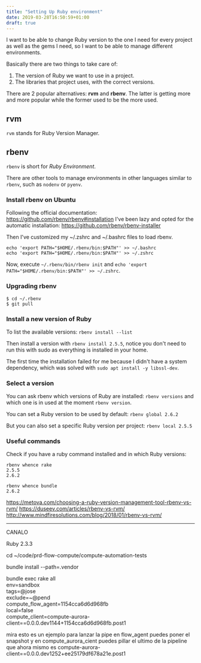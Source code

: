 ```yaml
---
title: "Setting Up Ruby environment"
date: 2019-03-28T16:50:59+01:00
draft: true
---
```


I want to be able to change Ruby version to the one I need for every project as well as the gems I need, so I want to be able to manage different environments.

Basically there are two things to take care of:

1. The version of Ruby we want to use in a project.
2. The libraries that project uses, with the correct versions.


There are 2 popular alternatives: **rvm** and **rbenv**. The latter is getting more and more popular while the former used to be the more used.


## rvm

`rvm` stands for Ruby Version Manager. 

## rbenv

`rbenv` is short for *Ruby Environment*. 

There are other tools to manage environments in other languages similar to `rbenv`, such as `nodenv` or `pyenv`.

### Install rbenv on Ubuntu

Following the official documentation: https://github.com/rbenv/rbenv#installation
I've been lazy and opted for the automatic installation: https://github.com/rbenv/rbenv-installer

Then I've customized my ~/.zshrc and ~/.bashrc files to load rbenv.

```
echo 'export PATH="$HOME/.rbenv/bin:$PATH"' >> ~/.bashrc
echo 'export PATH="$HOME/.rbenv/bin:$PATH"' >> ~/.zshrc
```

Now, execute `~/.rbenv/bin/rbenv init` and `echo 'export PATH="$HOME/.rbenv/bin:$PATH"' >> ~/.zshrc`.


### Upgrading rbenv

```
$ cd ~/.rbenv
$ git pull
```

### Install a new version of Ruby

To list the available versions: `rbenv install --list`

Then install a version with `rbenv install 2.5.5`, notice you don't need to run this with sudo as everything is installed in your home.

The first time the installation failed for me because I didn't have a system dependency, which was solved with `sudo apt install -y libssl-dev`.


### Select a version

You can ask rbenv which versions of Ruby are installed: `rbenv versions` and which one is in used at the moment `rbenv version`.

You can set a Ruby version to be used by default:
`rbenv global 2.6.2`

But you can also set a specific Ruby version per project:
`rbenv local 2.5.5`


### Useful commands

Check if you have a ruby command installed and in which Ruby versions: 

```
rbenv whence rake
2.5.5
2.6.2

rbenv whence bundle
2.6.2
```





https://metova.com/choosing-a-ruby-version-management-tool-rbenv-vs-rvm/
https://duseev.com/articles/rbenv-vs-rvm/
http://www.mindfiresolutions.com/blog/2018/01/rbenv-vs-rvm/







--------------------------

CANALO

Ruby 2.3.3

cd ~/code/prd-flow-compute/compute-automation-tests

bundle install --path=.vendor

bundle exec rake all \
env=sandbox \
tags=@jose \
exclude=~@pend \
compute_flow_agent=1154cca6d6d968fb \
local=false \
compute_client=compute-aurora-client==0.0.0.dev1144+1154cca6d6d968fb.post1



mira esto es un ejemplo para lanzar la pipe
en flow_agent puedes poner el snapshot
y en compute_aurora_cient puedes pillar el ultimo de la pipeline
que ahora mismo es compute-aurora-client==0.0.0.dev1252+ee25179df678a21e.post1

